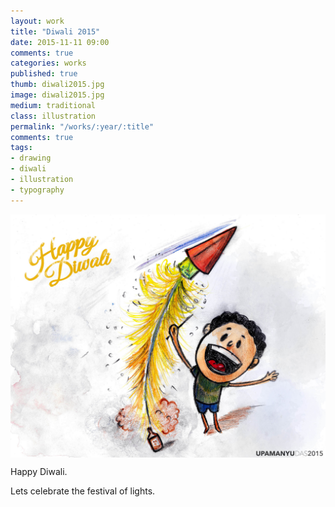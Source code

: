 ```yaml
---
layout: work
title: "Diwali 2015"
date: 2015-11-11 09:00
comments: true
categories: works
published: true
thumb: diwali2015.jpg
image: diwali2015.jpg
medium: traditional
class: illustration
permalink: "/works/:year/:title"
comments: true
tags:
- drawing
- diwali
- illustration
- typography
---
```

<img src="/images/works/diwali2015.jpg" align="middle"/>

Happy Diwali.

Lets celebrate the festival of lights.
